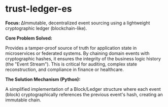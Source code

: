 # trust-ledger-es
<b>Focus: </b>∆Immutable, decentralized event sourcing using a lightweight cryptographic ledger (blockchain-like).

<b>Core Problem Solved: </b>

Provides a tamper-proof source of truth for application state in microservices or federated systems. By chaining domain events with cryptographic hashes, it ensures the integrity of the business logic history (the "Event Stream"). This is critical for auditing, complex state reconstruction, and compliance in finance or healthcare.

<b>The Solution Mechanism (Python): </b>

A simplified implementation of a Block/Ledger structure where each event (block) cryptographically references the previous event's hash, creating an immutable chain.

